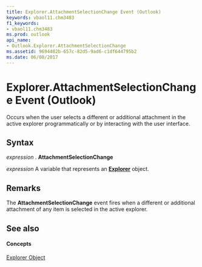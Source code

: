 ```yaml
---
title: Explorer.AttachmentSelectionChange Event (Outlook)
keywords: vbaol11.chm3483
f1_keywords:
- vbaol11.chm3483
ms.prod: outlook
api_name:
- Outlook.Explorer.AttachmentSelectionChange
ms.assetid: 9694482b-657c-82d5-9ad6-c1df644795b2
ms.date: 06/08/2017
---
```



# Explorer.AttachmentSelectionChange Event (Outlook)

Occurs when the user selects a different or additional attachment in the active explorer programmatically or by interacting with the user interface.


## Syntax

 _expression_ . **AttachmentSelectionChange**

 _expression_ A variable that represents an **[Explorer](Outlook.Explorer.md)** object.


## Remarks

The  **AttachmentSelectionChange** event fires when a different or additional attachment of any item is selected in the active explorer.


## See also


#### Concepts


[Explorer Object](Outlook.Explorer.md)


